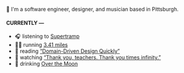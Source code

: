 👋 I'm a software engineer, designer, and musician based in Pittsburgh.

#### CURRENTLY —

* 🎧 listening to [Supertramp](https://www.last.fm/music/Supertramp/_/Breakfast+In+America+-+Remastered)
* 🏃‍♂️ running [3.41 miles](https://www.strava.com/activities/3770171237)
* 📘 reading [“Domain-Driven Design Quickly”](https://www.goodreads.com/book/show/2558105.Domain_Driven_Design_Quickly)
* 🍿 watching [“Thank you, teachers. Thank you times infinity.”](https://youtu.be/GqmLCMiUrdo)
* 🍺 drinking [Over the Moon](https://untappd.com/user/namoscato/checkin/911389754)
